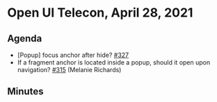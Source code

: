 # Open UI Telecon, April 28, 2021

## Agenda
- [Popup] focus anchor after hide? [#327](https://github.com/openui/open-ui/issues/327)
- If a fragment anchor is located inside a popup, should it open upon navigation? [#315](https://github.com/WICG/open-ui/issues/315) (Melanie Richards)

## Minutes
